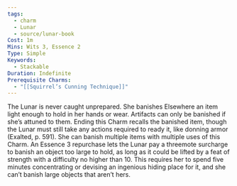 ```yaml
---
tags:
  - charm
  - Lunar
  - source/lunar-book
Cost: 1m
Mins: Wits 3, Essence 2
Type: Simple
Keywords:
  - Stackable
Duration: Indefinite
Prerequisite Charms:
  - "[[Squirrel’s Cunning Technique]]"
---
```

The Lunar is never caught unprepared. She banishes Elsewhere an item light enough to hold in her hands or wear. Artifacts can only be banished if she’s attuned to them. Ending this Charm recalls the banished item, though the Lunar must still take any actions required to ready it, like donning armor (Exalted, p. 591). She can banish multiple items with multiple uses of this Charm. An Essence 3 repurchase lets the Lunar pay a threemote surcharge to banish an object too large to hold, as long as it could be lifted by a feat of strength with a difficulty no higher than 10. This requires her to spend five minutes concentrating or devising an ingenious hiding place for it, and she can’t banish large objects that aren’t hers.